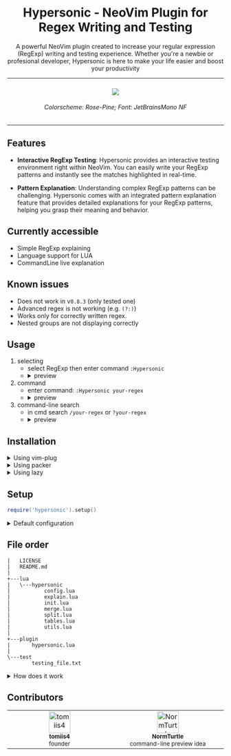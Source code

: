 <h1 align="center"> Hypersonic - NeoVim Plugin for Regex Writing and Testing </h1>

<p align="center">
    A powerful NeoVim plugin created to increase your regular expression (RegExp) writing and testing experience. 
    Whether you're a newbie or profesional developer, Hypersonic is here to make your life easier and boost your productivity
</p>


<hr>

<h3 align="center"> <img src='https://media.discordapp.net/attachments/772927831441014847/1121863260128415825/image.png?width=815&height=458'> </h3>
<h6 align="center"> Colorscheme: Rose-Pine; Font: JetBrainsMono NF </h6>

<hr>


## Features

- **Interactive RegExp Testing**:  Hypersonic provides an interactive testing environment right within NeoVim. You can easily write your RegExp patterns and instantly see the matches highlighted in real-time.

- **Pattern Explanation**: Understanding complex RegExp patterns can be challenging. Hypersonic comes with an integrated pattern explanation feature that provides detailed explanations for your RegExp patterns, helping you grasp their meaning and behavior.


## Currently accessible
- Simple RegExp explaining
- Language support for LUA
- CommandLine live explanation

## Known issues
- Does not work in v`0.8.3` (only tested one)
- Advanced regex is not working (e.g. `(?:)`)
- Works only for correctly written regex.
- Nested groups are not displaying correctly

## Usage
1. selecting
    - select RegExp then enter command `:Hypersonic`
    - <details>
        <summary> preview </summary>
        <img src='https://media.discordapp.net/attachments/772927831441014847/1121863260128415825/image.png?width=815&height=458'>
    </details>
2. command
    - enter command: `:Hypersonic your-regex`
    - <details>
        <summary> preview </summary>
        <img src='https://media.discordapp.net/attachments/772927831441014847/1121863260451393576/image.png?width=815&height=458'>
    </details>
3. command-line search
    - in cmd search `/your-regex` or `?your-regex`
    - <details>
        <summary> preview </summary>
        <img src='https://media.discordapp.net/attachments/772927831441014847/1121863260736585729/image.png?width=815&height=458'>
    </details>

## Installation

<details>
<summary> Using vim-plug </summary>

```vim
Plug 'tomiis4/Hypersonic.nvim'
```

</details>

<details>
<summary> Using packer </summary>

```lua
use 'tomiis4/Hypersonic.nvim'
```

</details>

<details>
<summary> Using lazy </summary>

```lua
return {
    'tomiis4/Hypersonic.nvim',
    cmd = "Hypersonic",
    config = function()
        require('hypersonic').setup({
            -- config
        })
    end
}
```

</details>


## Setup

```lua
require('hypersonic').setup()
```

<details>
<summary> Default configuration </summary>

```lua
require('hypersonic').setup({
    ---@type 'none'|'single'|'double'|'rounded'|'solid'|'shadow'|table
    border = 'rounded',
    ---@type number 0-100
    winblend = 0,
    ---@type boolean
    add_padding = true,
    ---@type string
    hl_group = 'Keyword',
    ---@type string
    wrapping = '"',
    ---@type boolean
    enable_cmdline = true
})
```

</details>


## File order
```
|   LICENSE
|   README.md
|
+---lua
|   \---hypersonic
|           config.lua
|           explain.lua
|           init.lua
|           merge.lua
|           split.lua
|           tables.lua
|           utils.lua
|
+---plugin
|       hypersonic.lua
|
\---test
        testing_file.txt
```

<details>
<summary> How does it work </summary>

## How does it work?

### Process
-  Take regex from current line.
-  Spit to specified format.
-  Explain that regex.
-  Return result in floating window.


### Split

<details>
<summary> input </summary>

```
gr[ae]y
```

</details>

<details>
<summary> output </summary>

```js
{
    "g",
    "r",
    {
        "#CLASS", // #CLASS or #GROUP
        "a",
        "e",
    },
    "y",
}
```

</details>

<details>
<summary> meta characters table </summary>

```lua
local meta_table = {
    ['n'] = 'Newline',
    ['r'] = 'Carriage return',
    ['t'] = 'Tab',
    ['s'] = 'Any whitespace character',
    ['S'] = 'Any non-whitespace character',
    ['d'] = 'Any digit',
    -- more in tables.lua
}
```

</details>

- create new table `main={}`, variable `depth=0`, `escape_char=false`
- loop for each char
    - `(`, `[`
        - `depth++`
        - create new table at `depth`
        - add `#CLASS` or `#GROUP` to new table
    - `)`, `]`
        - `depth--`
    - `\`
        - `escape_char=true`
        - if `escape_char` will be `true` and next char. is in meta characters table
            - put `\<char>`, else put only char


### Explain

<details>
<summary> input </summary>

```js
{
    'g',
    'r',
    {
        '#CLASS', // #CLASS or #GROUP
        'a',
        'e',
    },
    'y',
}
```

</details>

<details>
<summary> output </summary>

```lua
{
    { '', 'gr[ae]y' },
    { 'g',     'Match g' },
    { 'r',     'Match r' },
    {
        { 'class #CLASS', '#CLASS' },
        { 'a',            'Match a', },
        { '',             'or', },
        { 'e',            'Match e', },
    },
    { 'y', 'Match y', }
}
```

</details>

- create `result` table
    - idx 1 = title (format: `Regex: <regex>`)
- recursively loop trough `input`
    - global
        - if character `* + ?`
            - edit last character to specific type

    - non class
        - if char will start with `\`, get info from `meta_table`
        - else put char in table

    - class
        - if characters next to each-other, its `or`
        - if character `-` make range
- types
    - `.`, any character
    - `|`, or
    - `?`, zero or one x?
    - `*`, 0 or more x*
    - `+`, 1 or more x+
    - `-`, from-to
    - `$`, end of string
    - `^`, start of string


### Merge

<details>
<summary> input </summary>

```js
{
    { '', 'gr[ae]y' },
    { 'g',     "Match g' },
    { 'r',     "Match r' },
    {
        { 'class #CLASS', '#CLASS' },
        { 'a',            'Match a' },
        { '',             'gr' },
        { 'e',            'Match e' },
    },
    { 'y', 'Match y', }
}
```

</details>

<details>
<summary> output </summary>

```lua
{
    {'',  'gr[ae]y'},
    {'gr',     'Match gr'},
    {'[ae]',   'Match either', 
        {'one character from list ae'},
    },
    {'y',      'Match "y"'}
}
```

</details>

<details>
<summary> NeoVim output </summary>

```
+-gr[ae]y------------------------------+
| "gr":   Match gr                     |
| "[ae]": Match either                 |
|    1) one chacarcter from list ae    |
| "y":    Match y                      |
+--------------------------------------+
```

</details>


- `v`: 1 = key, 2 = explanation
- `temp`: 1 = key, 2 = value, 3 = second data

</details>


## Contributors

<table>
    <tbody>
        <tr>
            <td align="center" valign="top" width="14.28%">
                <a href="https://github.com/tomiis4">
                <img src="https://avatars.githubusercontent.com/u/87276646?v=4" width="50px;" alt="tomiis4"/><br />
                <sub><b> tomiis4 </b></sub><br />
                <sup> founder </sup>
                </a><br/>
            </td>
            <td align="center" valign="top" width="14.28%">
                <a href="https://github.com/NormTurtle">
                <img src="https://avatars.githubusercontent.com/u/108952834?v=4" width="50px;" alt="NormTurtle"/><br />
                <sub><b> NormTurtle </b></sub><br />
                <sup> command-line preview idea </sup>
                </a><br/>
            </td>
        </tr>
    </tbody>
</table>
